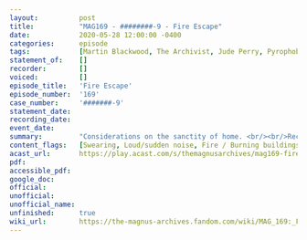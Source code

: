 ```yaml
---
layout:          post
title:           "MAG169 - ########-9 - Fire Escape"
date:            2020-05-28 12:00:00 -0400
categories:      episode
tags:            [Martin Blackwood, The Archivist, Jude Perry, Pyrophobia, The Desolation]
statement_of:    []
recorder:        []
voiced:          []
episode_title:   'Fire Escape'
episode_number:  '169'
case_number:     '#######-9'
statement_date:  
recording_date:  
event_date:      
summary:         "Considerations on the sanctity of home. <br/><br/>Recorded by the Archivist in Situ. "
content_flags:   [Swearing, Loud/sudden noise, Fire / Burning buildings (inc SFX), Mass suffering, Housing insecurity/anxiety, Landlord neglect & tenant abuse, Death of a parent, Health & safety violations, Bedbugs/infestation, Domestic toxicity (mentions), Coughing/smoke inhalation (inc SFX), Character death]
acast_url:       https://play.acast.com/s/themagnusarchives/mag169-fireescape
pdf:             
accessible_pdf:  
google_doc:      
official:        
unofficial:      
unofficial_name: 
unfinished:      true
wiki_url:        https://the-magnus-archives.fandom.com/wiki/MAG_169:_Fire_Escape
---
```


